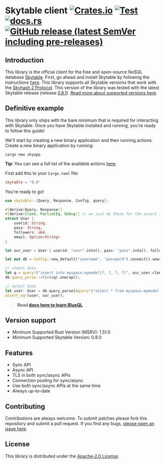 # Skytable client [![Crates.io](https://img.shields.io/crates/v/skytable?style=flat-square)](https://crates.io/crates/skytable) [![Test](https://github.com/skytable/client-rust/actions/workflows/test.yml/badge.svg)](https://github.com/skytable/client-rust/actions/workflows/test.yml) [![docs.rs](https://img.shields.io/docsrs/skytable?style=flat-square)](https://docs.rs/skytable) [![GitHub release (latest SemVer including pre-releases)](https://img.shields.io/github/v/release/skytable/client-rust?include_prereleases&style=flat-square)](https://github.com/skytable/client-rust/releases)

## Introduction

This library is the official client for the free and open-source NoSQL database [Skytable](https://github.com/skytable/skytable). First, go ahead and install Skytable by following the instructions [here](https://docs.skytable.io/getting-started). This library supports all Skytable versions that work with the [Skyhash 2 Protocol](https://docs.skytable.io/protocol/overview). This version of the library was tested with the latest Skytable release (release [0.8.1](https://github.com/skytable/skytable/releases/v0.8.1)). [Read more about supported versions here](#version-support).

## Definitive example

This library only ships with the bare minimum that is required for interacting with Skytable. Once you have
Skytable installed and running, you're ready to follow this guide!

We'll start by creating a new binary application and then running actions. Create a new binary application
by running:

```shell
cargo new skyapp
```

**Tip**: You can see a full list of the available actions [here](https://docs.skytable.io/actions-overview).

First add this to your `Cargo.toml` file:

```toml
skytable = "0.8"
```

You're ready to go!

```rust
use skytable::{Query, Response, Config, query};

#[derive(Query, Response)]
#[derive(Clone, PartialEq, Debug)] // we just do these for the assert (they are not needed)
struct User {
    userid: String,
    pass: String,
    followers: u64,
    email: Option<String>
}

let our_user = User { userid: "user".into(), pass: "pass".into(), followers: 120, email: None };

let mut db = Config::new_default("username", "password").connect().unwrap();

// insert data
let q = query!("insert into myspace.mymodel(?, ?, ?, ?)", our_user.clone());
db.query_parse::<()>(&q).unwrap();

// select data
let user: User = db.query_parse(&query!("select * from myspace.mymodel where username = ?", &our_user.userid)).unwrap();
assert_eq!(user, our_user);
```

> **Read [docs here to learn BlueQL](https://docs.skytable.io/)**


## Version support

- Minimum Supported Rust Version (MSRV): 1.51.0
- Minimum Supported Skytable Version: 0.8.0

## Features

- Sync API
- Async API
- TLS in both sync/async APIs
- Connection pooling for sync/async
- Use both sync/async APIs at the same time
- Always up-to-date

## Contributing

Contributions are always welcome. To submit patches please fork this repository and submit a pull request. If you find any bugs, [please open an issue here](https://github.com/skytable/client-rust/issues/new).

## License

This library is distributed under the [Apache-2.0 License](https://github.com/skytable/client-rust/blob/next/LICENSE).
